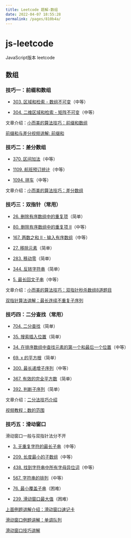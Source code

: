 ```yaml
---
title: Leetcode 题解-数组
date: 2022-04-07 18:55:28
permalink: /pages/810b4a/
---
```

# js-leetcode
JavaScript版本 leetcode

## 数组
### 技巧一：前缀和数组
- [303. 区域和检索 - 数组不可变](https://leetcode-cn.com/problems/range-sum-query-immutable/)（中等）

- [304. 二维区域和检索 - 矩阵不可变](https://leetcode-cn.com/problems/range-sum-query-2d-immutable/)（中等）

文章介绍：[小而美的算法技巧：前缀和数组](https://mp.weixin.qq.com/s/EwAH3JDs5WFO6-LFmI3-2Q)

[前缀和与差分视频讲解:  前缀和](https://www.acwing.com/activity/content/problem/content/829/)

### 技巧二：差分数组
- [370. 区间加法](https://leetcode-cn.com/problems/range-addition/)（中等）

- [1109. 航班预订统计](https://leetcode-cn.com/problems/corporate-flight-bookings/)（中等）

- [1094. 拼车](https://leetcode-cn.com/problems/car-pooling/)（中等）

文章介绍：[小而美的算法技巧：差分数组](https://mp.weixin.qq.com/s/123QujqVn3--gyeZRhxR-A)

### 技巧三：双指针（常用）
- [26. 删除有序数组中的重复项](https://leetcode-cn.com/problems/remove-duplicates-from-sorted-array/)（简单）

- [80. 删除有序数组中的重复项 II](https://leetcode-cn.com/problems/remove-duplicates-from-sorted-array-ii/)（中等）

- [167. 两数之和 II - 输入有序数组](https://leetcode-cn.com/problems/two-sum-ii-input-array-is-sorted/)（中等）

- [27. 移除元素](https://leetcode-cn.com/problems/remove-element/)（简单）

- [283. 移动零](https://leetcode-cn.com/problems/move-zeroes/)（简单）

- [344. 反转字符串](https://leetcode-cn.com/problems/reverse-string/)（简单）

- [5. 最长回文子串](https://leetcode-cn.com/problems/longest-palindromic-substring/)（中等）

文章介绍：[小而美的算法技巧：双指针秒杀数组8道题目](https://mp.weixin.qq.com/s/Z-oYzx9O1pjiym6HtKqGIQ)

[双指针算法讲解：最长连续不重复子序列](https://www.acwing.com/activity/content/problem/content/829/)

### 技巧四：二分查找（常用）
- [704. 二分查找](https://leetcode-cn.com/problems/binary-search/)（简单）

- [35. 搜索插入位置](https://leetcode-cn.com/problems/search-insert-position/)（简单）

- [34. 在排序数组中查找元素的第一个和最后一个位置](https://leetcode-cn.com/problems/find-first-and-last-position-of-element-in-sorted-array/)（中等）

- [69. x 的平方根](https://leetcode-cn.com/problems/sqrtx/)（简单）

- [300. 最长递增子序列](https://leetcode-cn.com/problems/longest-increasing-subsequence/)（中等）

- [367. 有效的完全平方数](https://leetcode-cn.com/problems/valid-perfect-square/)（简单）

- [392. 判断子序列](https://leetcode-cn.com/problems/is-subsequence/)（简单）

文章介绍：[二分法技巧介绍](https://mp.weixin.qq.com/s/M1KfTfNlu4OCK8i9PSAmug)

[视频教程：数的范围](https://www.acwing.com/activity/content/problem/content/823/)

### 技巧五：滑动窗口
滑动窗口一般与双指针法分不开

- [3. 无重复字符的最长子串](https://leetcode-cn.com/problems/longest-substring-without-repeating-characters/)（中等）

- [209. 长度最小的子数组](https://leetcode-cn.com/problems/minimum-size-subarray-sum/)（中等）

- [438. 找到字符串中所有字母异位词](https://leetcode-cn.com/problems/find-all-anagrams-in-a-string/)（中等）

- [567. 字符串的排列](https://leetcode-cn.com/problems/permutation-in-string/)（中等）

- [76. 最小覆盖子串](https://leetcode-cn.com/problems/minimum-window-substring/)（困难）

- [239. 滑动窗口最大值](https://leetcode-cn.com/problems/sliding-window-maximum/)（困难）

[上面例题讲解介绍：滑动窗口速记卡](https://mp.weixin.qq.com/mp/appmsgalbum?action=getalbum&__biz=MzAxODQxMDM0Mw==&scene=1&album_id=2164991053991411713&count=3#wechat_redirect)

[滑动窗口例题讲解：单调队列](https://www.acwing.com/activity/content/problem/content/868/)

[滑动窗口技巧讲解](https://mp.weixin.qq.com/s/ioKXTMZufDECBUwRRp3zaA)
